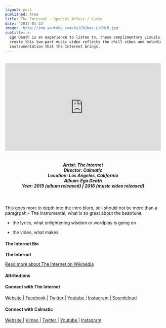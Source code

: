 ```yaml
---
layout: post
published: true
title: The Internet - Special Affair / Curse
date: '2017-01-23'
image: 'http://img.youtube.com/vi/CNJkas_LiCM/0.jpg'
subtitle: >-
  Ego Death is an experience to listen to, these complimentary visuals that
  create this two-part music video reflects the chill vibes and melodic
  instrumentation that the Internet brings.
---
```

<style>.embed-container { position: relative; padding-bottom: 56.25%; height: 0; overflow: hidden; max-width: 100%; } .embed-container iframe, .embed-container object, .embed-container embed { position: absolute; top: 0; left: 0; width: 100%; height: 100%; }</style><br />
<div class="embed-container">
<iframe allowfullscreen="" frameborder="0" height="315" src="https://www.youtube.com/embed/CNJkas_LiCM?rel=0&amp;showinfo=0" width="560"></iframe></div>
<br>
<h5 style="text-align: center;">
Artist: The Internet <br>
Director: Calmatic <br>
Location: Los Angeles, California <br>
Album: Ego Death <br>
Year: 2015 (album released) | 2016 (music video released)
</h5>
<br>



This goes more in depth into the intro blurb, still should not be more than a paragrpah;- The instrumental, what is so great about the beat/tune

- the lyrics, what enlightening wisdom or wordplay is going on

- the video, what makes


#### The Internet Bio

**The Internet** 

[Read more about The Internet on Wikipedia](http://bit.ly/1N0pdFI)

#### Attributions



#### Connect with The Internet

<a class="fa fa-globe" href="http://www.internet-band.com/" target="_blank"> Website </a> |
<a class="fa fa-facebook" href="https://www.facebook.com/theinternetband/" target="_blank"> Facebook </a> |
<a class="fa fa-twitter" href="https://twitter.com/intanetz" target="_blank"> Twitter </a> |
<a class="fa fa-youtube" href="https://www.youtube.com/channel/UCpK4kopnqu-gexm5HWOEE3A" target="_blank"> Youtube </a> |
<a class="fa fa-instagram" href="https://www.instagram.com/theinternet" target="_blank"> Instagram </a> |
<a class="fa fa-soundcloud" href="https://soundcloud.com/internet-band" target="_blank"> Soundcloud </a>

#### Connect with Calmatic

<a class="fa fa-globe" href="http://www.calmatic.net/" target="_blank"> Website </a> |
<a class="fa fa-vimeo" href="https://www.vimeo.com/calmatic/" target="_blank"> Vimeo </a> |
<a class="fa fa-twitter" href="https://twitter.com/calmatic" target="_blank"> Twitter </a> |
<a class="fa fa-youtube" href="https://www.youtube.com/user/calmatic1" target="_blank"> Youtube </a> |
<a class="fa fa-instagram" href="https://www.instagram.com/calmatic" target="_blank"> Instagram </a> 


